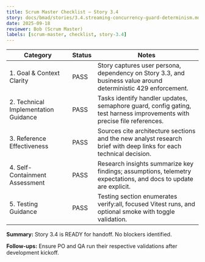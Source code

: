 ```yaml
---
title: Scrum Master Checklist — Story 3.4
story: docs/bmad/stories/3.4.streaming-concurrency-guard-determinism.md
date: 2025-09-18
reviewer: Bob (Scrum Master)
labels: [scrum-master, checklist, story-3.4]
---
```


| Category                             | Status | Notes                                                                                                                   |
| ------------------------------------ | ------ | ----------------------------------------------------------------------------------------------------------------------- |
| 1. Goal & Context Clarity            | PASS   | Story captures user persona, dependency on Story 3.3, and business value around deterministic 429 enforcement.          |
| 2. Technical Implementation Guidance | PASS   | Tasks identify handler updates, semaphore guard, config gating, test harness improvements with precise file references. |
| 3. Reference Effectiveness           | PASS   | Sources cite architecture sections and the new analyst research brief with deep links for each technical decision.      |
| 4. Self-Containment Assessment       | PASS   | Research insights summarize key findings; assumptions, telemetry expectations, and docs to update are explicit.         |
| 5. Testing Guidance                  | PASS   | Testing section enumerates verify:all, focused Vitest runs, and optional smoke with toggle validation.                  |

**Summary:** Story 3.4 is READY for handoff. No blockers identified.

**Follow-ups:** Ensure PO and QA run their respective validations after development kickoff.

